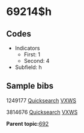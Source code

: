 # 69214$h

## Codes

-   Indicators
    -   First: 1
    -   Second: 4
-   Subfield: h

## Sample bibs

1249177 [Quicksearch](https://search.library.yale.edu/catalog/1249177) [VXWS](http://prodorbis.library.yale.edu:7014/vxws/GetHoldingsService?bibId=1249177)

3814676 [Quicksearch](https://search.library.yale.edu/catalog/3814676) [VXWS](http://prodorbis.library.yale.edu:7014/vxws/GetHoldingsService?bibId=3814676)

**Parent topic:**[692](../../tags/692/692.md)

